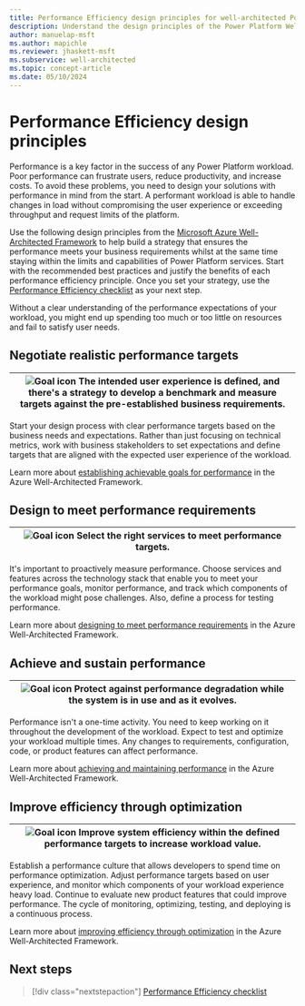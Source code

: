 ```yaml
---
title: Performance Efficiency design principles for well-architected Power Platform workloads
description: Understand the design principles of the Power Platform Well-Architected Performance Efficiency pillar.
author: manuelap-msft
ms.author: mapichle
ms.reviewer: jhaskett-msft
ms.subservice: well-architected
ms.topic: concept-article
ms.date: 05/10/2024
---
```


# Performance Efficiency design principles

Performance is a key factor in the success of any Power Platform workload. Poor performance can frustrate users, reduce productivity, and increase costs. To avoid these problems, you need to design your solutions with performance in mind from the start. A performant workload is able to handle changes in load without compromising the user experience or exceeding throughput and request limits of the platform.

Use the following design principles from the [Microsoft Azure Well-Architected Framework](/azure/well-architected) to help build a strategy that ensures the performance meets your business requirements whilst at the same time staying within the limits and capabilities of Power Platform services. Start with the recommended best practices and justify the benefits of each performance efficiency principle. Once you set your strategy, use the [Performance Efficiency checklist](checklist.md) as your next step.

Without a clear understanding of the performance expectations of your workload, you might end up spending too much or too little on resources and fail to satisfy user needs.

## Negotiate realistic performance targets

|![Goal icon](../_images/goal.svg) The intended user experience is defined, and there's a strategy to develop a benchmark and measure targets against the pre-established business requirements.|
|--|

Start your design process with clear performance targets based on the business needs and expectations. Rather than just focusing on technical metrics, work with business stakeholders to set expectations and define targets that are aligned with the expected user experience of the workload.

Learn more about [establishing achievable goals for performance](/azure/well-architected/performance-efficiency/principles#negotiate-realistic-performance-targets) in the Azure Well-Architected Framework.

## Design to meet performance requirements

|![Goal icon](../_images/goal.svg) Select the right services to meet performance targets.|
|--|

It's important to proactively measure performance. Choose services and features across the technology stack that enable you to meet your performance goals, monitor performance, and track which components of the workload might pose challenges. Also, define a process for testing performance.

Learn more about [designing to meet performance requirements](/azure/well-architected/performance-efficiency/principles#design-to-meet-capacity-requirements) in the Azure Well-Architected Framework.

## Achieve and sustain performance

|![Goal icon](../_images/goal.svg) Protect against performance degradation while the system is in use and as it evolves.|
|--|

Performance isn't a one-time activity. You need to keep working on it throughout the development of the workload. Expect to test and optimize your workload multiple times. Any changes to requirements, configuration, code, or product features can affect performance. 

Learn more about [achieving and maintaining performance](/azure/well-architected/performance-efficiency/principles#achieve-and-sustain-performance) in the Azure Well-Architected Framework.

## Improve efficiency through optimization

|![Goal icon](../_images/goal.svg) Improve system efficiency within the defined performance targets to increase workload value.|
|--|

Establish a performance culture that allows developers to spend time on performance optimization. Adjust performance targets based on user experience, and monitor which components of your workload experience heavy load. Continue to evaluate new product features that could improve performance. The cycle of monitoring, optimizing, testing, and deploying is a continuous process.

Learn more about [improving efficiency through optimization](/azure/well-architected/performance-efficiency/principles#improve-efficiency-through-optimization) in the Azure Well-Architected Framework.

## Next steps

> [!div class="nextstepaction"]
> [Performance Efficiency checklist](checklist.md)
